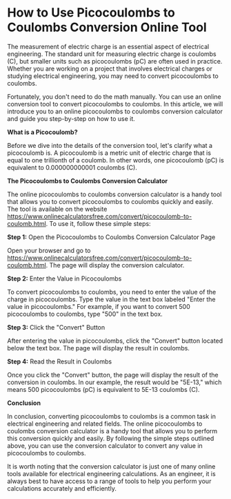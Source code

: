 How to Use Picocoulombs to Coulombs Conversion Online Tool
==========================================================

The measurement of electric charge is an essential aspect of electrical engineering. The standard unit for measuring electric charge is coulombs (C), but smaller units such as picocoulombs (pC) are often used in practice. Whether you are working on a project that involves electrical charges or studying electrical engineering, you may need to convert picocoulombs to coulombs.

Fortunately, you don't need to do the math manually. You can use an online conversion tool to convert picocoulombs to coulombs. In this article, we will introduce you to an online picocoulombs to coulombs conversion calculator and guide you step-by-step on how to use it.

**What is a Picocoulomb?**

Before we dive into the details of the conversion tool, let's clarify what a picocoulomb is. A picocoulomb is a metric unit of electric charge that is equal to one trillionth of a coulomb. In other words, one picocoulomb (pC) is equivalent to 0.000000000001 coulombs (C).

**The Picocoulombs to Coulombs Conversion Calculator**

The online picocoulombs to coulombs conversion calculator is a handy tool that allows you to convert picocoulombs to coulombs quickly and easily. The tool is available on the website <https://www.onlinecalculatorsfree.com/convert/picocoulomb-to-coulomb.html>. To use it, follow these simple steps:

**Step 1:** Open the Picocoulombs to Coulombs Conversion Calculator Page

Open your browser and go to <https://www.onlinecalculatorsfree.com/convert/picocoulomb-to-coulomb.html>. The page will display the conversion calculator.

**Step 2:** Enter the Value in Picocoulombs

To convert picocoulombs to coulombs, you need to enter the value of the charge in picocoulombs. Type the value in the text box labeled "Enter the value in picocoulombs." For example, if you want to convert 500 picocoulombs to coulombs, type "500" in the text box.

**Step 3:** Click the "Convert" Button

After entering the value in picocoulombs, click the "Convert" button located below the text box. The page will display the result in coulombs.

**Step 4:** Read the Result in Coulombs

Once you click the "Convert" button, the page will display the result of the conversion in coulombs. In our example, the result would be "5E-13," which means 500 picocoulombs (pC) is equivalent to 5E-13 coulombs (C).

**Conclusion**

In conclusion, converting picocoulombs to coulombs is a common task in electrical engineering and related fields. The online picocoulombs to coulombs conversion calculator is a handy tool that allows you to perform this conversion quickly and easily. By following the simple steps outlined above, you can use the conversion calculator to convert any value in picocoulombs to coulombs.

It is worth noting that the conversion calculator is just one of many online tools available for electrical engineering calculations. As an engineer, it is always best to have access to a range of tools to help you perform your calculations accurately and efficiently.